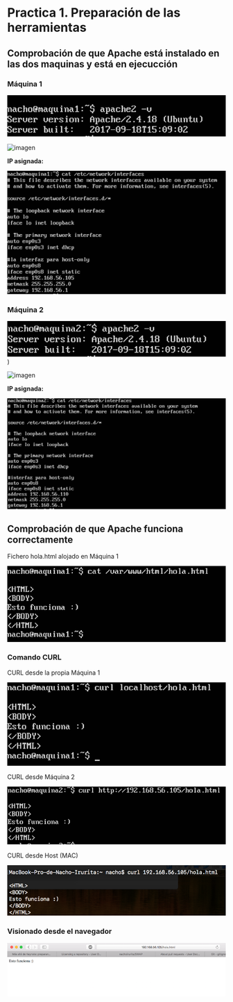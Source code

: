 # Practica 1. Preparación de las herramientas

## Comprobación de que Apache está instalado en las dos maquinas y está en ejecucción 

### Máquina 1

![imagen](https://github.com/nachoirurita/SWAP/blob/master/Practicas/P1/Capturas/version_del_servidor/Maquina1.png)

![imagen](https://github.com/nachoirurita/SWAP/blob/master/Practicas/P1/Capturas/Comprobacion_ejecución/Maquina1.png)

**IP asignada:**

![imagen](https://github.com/nachoirurita/SWAP/blob/master/Practicas/P1/Capturas/direcciones_ip/Maquina1.png)

### Máquina 2

![imagen](https://github.com/nachoirurita/SWAP/blob/master/Practicas/P1/Capturas/version_del_servidor/Maquina2.png))

![imagen](https://github.com/nachoirurita/SWAP/blob/master/Practicas/P1/Capturas/Comprobacion_ejecución/Maquina2.png)

**IP asignada:**

![imagen](https://github.com/nachoirurita/SWAP/blob/master/Practicas/P1/Capturas/direcciones_ip/Maquina2.png)

## Comprobación de que Apache funciona correctamente

Fichero hola.html alojado en Máquina 1 

![imagen](https://github.com/nachoirurita/SWAP/blob/master/Practicas/P1/Capturas/hola.png)

### Comando CURL

CURL desde la propia Máquina 1

![imagen](https://github.com/nachoirurita/SWAP/blob/master/Practicas/P1/Capturas/curl/Maquina1.png)

CURL desde Máquina 2

![imagen](https://github.com/nachoirurita/SWAP/blob/master/Practicas/P1/Capturas/curl/Maquina2.png)

CURL desde Host (MAC)

![imagen](https://github.com/nachoirurita/SWAP/blob/master/Practicas/P1/Capturas/curl/Mac.png)

### Visionado desde el navegador

![imagen](https://github.com/nachoirurita/SWAP/blob/master/Practicas/P1/Capturas/Captura_Navegador.png)